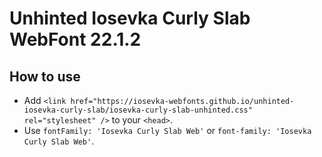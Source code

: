 # Unhinted Iosevka Curly Slab WebFont 22.1.2

## How to use

- Add `<link href="https://iosevka-webfonts.github.io/unhinted-iosevka-curly-slab/iosevka-curly-slab-unhinted.css" rel="stylesheet" />` to your `<head>`.
- Use `fontFamily: 'Iosevka Curly Slab Web'` or `font-family: 'Iosevka Curly Slab Web'`.
